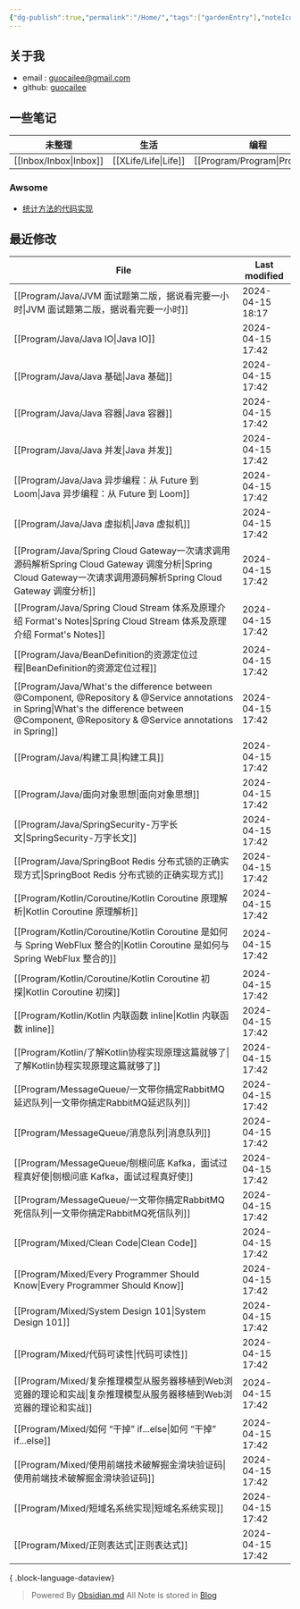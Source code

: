 ```yaml
---
{"dg-publish":true,"permalink":"/Home/","tags":["gardenEntry"],"noteIcon":""}
---
```


## 关于我
* email : [guocailee@gmail.com](mailto:guocailee@gmail.com)
* github: [guocailee](https://github.com/guocailee)

## 一些笔记

| 未整理       | 生活       | 编程          | 思考           |
| --------- | -------- | ----------- | ------------ |
| [[Inbox/Inbox\|Inbox]] | [[XLife/Life\|Life]] | [[Program/Program\|Program]] | [[Thinking/Thinking\|Thinking]] |

### Awsome

- [统计方法的代码实现](https://github.com/fengdu78/lihang-code)

## 最近修改

| File                                                                                                                                                                                               | Last modified    |
| -------------------------------------------------------------------------------------------------------------------------------------------------------------------------------------------------- | ---------------- |
| [[Program/Java/JVM 面试题第二版，据说看完要一小时\|JVM 面试题第二版，据说看完要一小时]]                                                                                                                                       | 2024-04-15 18:17 |
| [[Program/Java/Java IO\|Java IO]]                                                                                                                                                               | 2024-04-15 17:42 |
| [[Program/Java/Java 基础\|Java 基础]]                                                                                                                                                               | 2024-04-15 17:42 |
| [[Program/Java/Java 容器\|Java 容器]]                                                                                                                                                               | 2024-04-15 17:42 |
| [[Program/Java/Java 并发\|Java 并发]]                                                                                                                                                               | 2024-04-15 17:42 |
| [[Program/Java/Java 异步编程：从 Future 到 Loom\|Java 异步编程：从 Future 到 Loom]]                                                                                                                           | 2024-04-15 17:42 |
| [[Program/Java/Java 虚拟机\|Java 虚拟机]]                                                                                                                                                             | 2024-04-15 17:42 |
| [[Program/Java/Spring Cloud Gateway一次请求调用源码解析Spring Cloud Gateway 调度分析\|Spring Cloud Gateway一次请求调用源码解析Spring Cloud Gateway 调度分析]]                                                               | 2024-04-15 17:42 |
| [[Program/Java/Spring Cloud Stream 体系及原理介绍 Format's Notes\|Spring Cloud Stream 体系及原理介绍 Format's Notes]]                                                                                         | 2024-04-15 17:42 |
| [[Program/Java/BeanDefinition的资源定位过程\|BeanDefinition的资源定位过程]]                                                                                                                                   | 2024-04-15 17:42 |
| [[Program/Java/What's the difference between @Component, @Repository & @Service annotations in Spring\|What's the difference between @Component, @Repository & @Service annotations in Spring]] | 2024-04-15 17:42 |
| [[Program/Java/构建工具\|构建工具]]                                                                                                                                                                     | 2024-04-15 17:42 |
| [[Program/Java/面向对象思想\|面向对象思想]]                                                                                                                                                                 | 2024-04-15 17:42 |
| [[Program/Java/SpringSecurity-万字长文\|SpringSecurity-万字长文]]                                                                                                                                       | 2024-04-15 17:42 |
| [[Program/Java/SpringBoot Redis 分布式锁的正确实现方式\|SpringBoot Redis 分布式锁的正确实现方式]]                                                                                                                     | 2024-04-15 17:42 |
| [[Program/Kotlin/Coroutine/Kotlin Coroutine 原理解析\|Kotlin Coroutine 原理解析]]                                                                                                                       | 2024-04-15 17:42 |
| [[Program/Kotlin/Coroutine/Kotlin Coroutine 是如何与 Spring WebFlux 整合的\|Kotlin Coroutine 是如何与 Spring WebFlux 整合的]]                                                                                 | 2024-04-15 17:42 |
| [[Program/Kotlin/Coroutine/Kotlin Coroutine 初探\|Kotlin Coroutine 初探]]                                                                                                                           | 2024-04-15 17:42 |
| [[Program/Kotlin/Kotlin 内联函数 inline\|Kotlin 内联函数 inline]]                                                                                                                                       | 2024-04-15 17:42 |
| [[Program/Kotlin/了解Kotlin协程实现原理这篇就够了\|了解Kotlin协程实现原理这篇就够了]]                                                                                                                                     | 2024-04-15 17:42 |
| [[Program/MessageQueue/一文带你搞定RabbitMQ延迟队列\|一文带你搞定RabbitMQ延迟队列]]                                                                                                                                 | 2024-04-15 17:42 |
| [[Program/MessageQueue/消息队列\|消息队列]]                                                                                                                                                             | 2024-04-15 17:42 |
| [[Program/MessageQueue/刨根问底 Kafka，面试过程真好使\|刨根问底 Kafka，面试过程真好使]]                                                                                                                                 | 2024-04-15 17:42 |
| [[Program/MessageQueue/一文带你搞定RabbitMQ死信队列\|一文带你搞定RabbitMQ死信队列]]                                                                                                                                 | 2024-04-15 17:42 |
| [[Program/Mixed/Clean  Code\|Clean  Code]]                                                                                                                                                      | 2024-04-15 17:42 |
| [[Program/Mixed/Every Programmer Should Know\|Every Programmer Should Know]]                                                                                                                    | 2024-04-15 17:42 |
| [[Program/Mixed/System Design 101\|System Design 101]]                                                                                                                                          | 2024-04-15 17:42 |
| [[Program/Mixed/代码可读性\|代码可读性]]                                                                                                                                                                  | 2024-04-15 17:42 |
| [[Program/Mixed/复杂推理模型从服务器移植到Web浏览器的理论和实战\|复杂推理模型从服务器移植到Web浏览器的理论和实战]]                                                                                                                          | 2024-04-15 17:42 |
| [[Program/Mixed/如何 “干掉” if...else\|如何 “干掉” if...else]]                                                                                                                                          | 2024-04-15 17:42 |
| [[Program/Mixed/使用前端技术破解掘金滑块验证码\|使用前端技术破解掘金滑块验证码]]                                                                                                                                              | 2024-04-15 17:42 |
| [[Program/Mixed/短域名系统实现\|短域名系统实现]]                                                                                                                                                              | 2024-04-15 17:42 |
| [[Program/Mixed/正则表达式\|正则表达式]]                                                                                                                                                                  | 2024-04-15 17:42 |

{ .block-language-dataview}



>Powered By [Obsidian.md](https://obsidian.md/)  All Note is stored in [Blog](https://github.com/guocailee/blog)